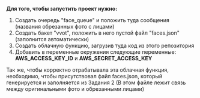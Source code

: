 **Для того, чтобы запустить проект нужно:**

1. Создать очередь "face_queue" и положить туда сообщения (названия обрезанных фото с лицами)
2. Создать бакет "vvot", положить в него пустой файл "faces.json" (заполнится автоматически)
3. Создать облачную функцию, загрузив туда код из этого репозитория
4. Добавить в переменные окружения следующие переменные: **AWS_ACCESS_KEY_ID** и **AWS_SECRET_ACCESS_KEY**

Так же, чтобы корректно отрабатывала эта облачная функция, необходимо, чтобы присутствовал файл faces.json, который генерируется и заполняется из Задания 2 (В этом файле лежит связь между оригинальными фото и обрезанными лицами)